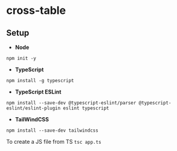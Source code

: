 # cross-table

## Setup
* **Node**
```
npm init -y
```

* **TypeScript**
```
npm install -g typescript
```

* **TypeScript ESLint**
```
npm install --save-dev @typescript-eslint/parser @typescript-eslint/eslint-plugin eslint typescript
```

* **TailWindCSS**
```
npm install --save-dev tailwindcss
```

To create a JS file from TS `tsc app.ts`
